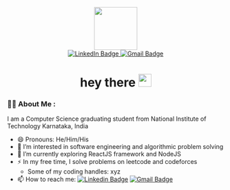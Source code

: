 <div id="header" align="center">
  <img src="https://media.giphy.com/media/M9gbBd9nbDrOTu1Mqx/giphy.gif" width="100"/>
  <div id="badges">
    <a href="https://www.linkedin.com/in/shyam-sundar-n-r-145649211/" target="_blank">
      <img src="https://img.shields.io/badge/LinkedIn-blue?style=for-the-badge&logo=linkedin&logoColor=white" alt="LinkedIn Badge"/>
    </a>
    <a href="mailto:nrshyamsundar@gmail.com?subject=Mail from Github profile - <add your subject here> " >
      <img src="https://img.shields.io/badge/Gmail-D14836?style=for-the-badge&logo=gmail&logoColor=white" alt="Gmail Badge"/>
    </a>
    <!--
    <img src="https://img.shields.io/badge/YouTube-red?style=for-the-badge&logo=youtube&logoColor=white" alt="Youtube Badge"/>
    <img src="https://img.shields.io/badge/Twitter-blue?style=for-the-badge&logo=twitter&logoColor=white" alt="Twitter Badge"/>
    -->
  </div>
  <img src="https://komarev.com/ghpvc/?username=Shyam-NR&style=flat-square&color=blue" alt=""/>
  
  <h1>
    hey there
    <img src="https://media.giphy.com/media/hvRJCLFzcasrR4ia7z/giphy.gif" width="30px"/>
  </h1>
</div>

### :man_technologist: About Me :
I am a Computer Science graduating student from National Institute of Technology Karnataka, India
- 😄 Pronouns: He/Him/His
- 👀 I’m interested in software engineering and algorithmic problem solving
- 🌱 I’m currently exploring ReactJS framework and NodeJS
- :zap: In my free time, I solve problems on leetcode and codeforces
  - Some of my coding handles: xyz
- :mailbox: How to reach me: [![Linkedin Badge](https://img.shields.io/badge/-Shyam%20Sundar%20N%20R-blue?style=flat&logo=Linkedin&logoColor=white)](https://www.linkedin.com/in/shyam-sundar-n-r-145649211/) [![Gmail Badge](https://img.shields.io/badge/-NRSHYAMSUNDAR@GMAIL.COM-D14836?style=flat&logo=gmail&logoColor=white)](mailto:nrshyamsundar@gmail.com?subject=%22Mail%20from%20Github%20profile%20-%20%3Cadd%20your%20subject%20here%3E)


<!--
### Hi there 👋

**Shyam-NR/Shyam-NR** is a ✨ _special_ ✨ repository because its `README.md` (this file) appears on your GitHub profile.

Here are some ideas to get you started:

- 🔭 I’m currently working on ...
- 🌱 I’m currently learning ...
- 👯 I’m looking to collaborate on ...
- 🤔 I’m looking for help with ...
- 💬 Ask me about ...
- 📫 How to reach me: ...
- 😄 Pronouns: ...
- ⚡ Fun fact: ...
-->


